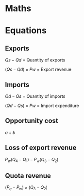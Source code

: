 # Maths

# Equations

## Exports

$Qs-Qd$ = Quantity of exports

$(Qs-Qd)×Pw$ = Export revenue

## Imports

$Qd-Qs$ = Quantity of imports

$(Qd-Qs)×Pw$ = Import expenditure

## Opportunity cost

$a÷b$ 

## Loss of export revenue

$P_w(Q_4-Q_1)-P_w(Q_3-Q_2)$

## Quota revenue

$(P_q-P_w)×(Q_3-Q_2)$